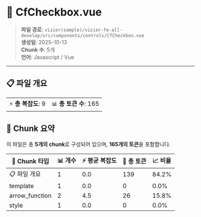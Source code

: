 # 📄 CfCheckbox.vue

> **파일 경로**: `vizier(sample)/vizier-fe-all-develop/src/components/controls/CfCheckbox.vue`  
> **생성일**: 2025-10-13  
> **Chunk 수**: 5개  
> **언어**: Javascript / Vue
---





## 📋 파일 개요

| | |
|--|--|
| ⚡ **총 복잡도**: 9 | 📊 **총 토큰 수**: 165 |






## 🧩 Chunk 요약

이 파일은 총 **5개의 chunk**로 구성되어 있으며, **165개의 토큰**을 포함합니다.

| 🧩 Chunk 타입 | 📊 개수 | ⚡ 평균 복잡도 | 📝 총 토큰 | 📈 비율 |
|---------------|--------|-------------|----------|--------|
| 📋 파일 개요 | 1 | 0.0 | 139 | 84.2% |
| template | 1 | 0.0 | 0 | 0.0% |
| arrow_function | 2 | 4.5 | 26 | 15.8% |
| style | 1 | 0.0 | 0 | 0.0% |


